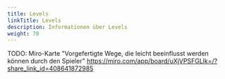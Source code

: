 ```yaml
---
title: Levels
linkTitle: Levels
description: Informationen über Levels
weight: 70
---
```


TODO: Miro-Karte "Vorgefertigte Wege, die leicht beeinflusst werden können durch den Spieler" https://miro.com/app/board/uXjVPSFGLlk=/?share_link_id=408641872985
